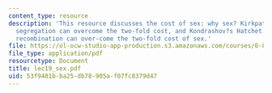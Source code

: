 ```yaml
---
content_type: resource
description: 'This resource discusses the cost of sex: why sex? Kirkpatrick?s Rocket:
  segregation can overcome the two-fold cost, and Kondrashov?s Hatchet: benefits of
  recombination can over-come the two-fold cost of sex.'
file: https://ol-ocw-studio-app-production.s3.amazonaws.com/courses/6-877j-computational-evolutionary-biology-fall-2005/53f9401bba25db78905af07fc8379d47_lec19_sex.pdf
file_type: application/pdf
resourcetype: Document
title: lec19_sex.pdf
uid: 53f9401b-ba25-db78-905a-f07fc8379d47
---
```

